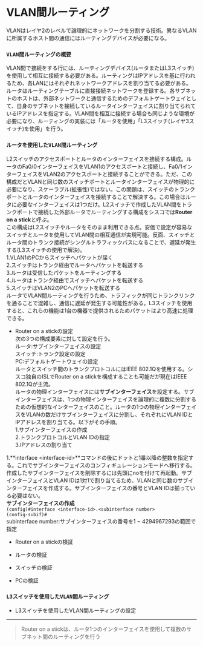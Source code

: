 # VLAN間ルーティング
VLANはレイヤ2のレベルで論理的にネットワークを分割する技術。異なるVLANに所属するホスト間の通信にはルーティングデバイスが必要になる。

### `VLAN間ルーティングの概要`
VLAN間で接続をする行には、ルーティングデバイス(ルータまたはL3スイッチ)を使用して相互に接続する必要がある。ルーティングはIPアドレスを基に行われるため、各LANにはそれぞれネットワークアドレスを割り当てる必要がある。  
ルータはルーティングテーブルに直接接続ネットワークを登録する。各サブネットのホストは、外部ネットワークと通信するためのデフォルトゲートウェイとして、自身のサブネットを接続しているルータインターフェイスに割り当てられているIPアドレスを指定する。VLAN間を相互に接続する場合も同じような環境が必要になり、ルーティングの実装には「ルータを使用」「L3スイッチ(レイヤ3スイッチ)を使用」を行う。

### `ルータを使用したVLAN間ルーティング`
L2スイッチのアクセスポートとルータのインターフェイスを接続する構成。ルータのFa0/0インターフェイスをVLAN1のアクセスポートと接続し、Fa0/1インターフェイスをVLAN2のアクセスポートと接続することができる。ただ、この構成だとVLANと同じ数のスイッチポートとルータインターフェイスが物理的に必要になり、スケーラブル(拡張性)ではない。この問題は、スイッチのトランクポートとルータのインターフェイスを接続することで解決する。この場合はルータに必要なインターフェイスは1つだけ。L2スイッチで作成したVLAN間をトランクポートで接続した外部ルータでルーティングする構成をシスコでは**Router on a stick**と呼ぶ。  
この構成はL2スイッチやルータをそのまま利用できる点。安価で設定が容易なスイッチとルータを使用してVLAN間の相互通信が実現可能。反面、スイッチとルータ間のトランク接続がシングルトラフィックパスになることで、遅延が発生する(L3スイッチの使用で解決)。  
1.VLAN1のPCからスイッチへパケットが届く  
2.スイッチはトランク経由でルータへパケットを転送する  
3.ルータは受信したパケットをルーティングする  
4.ルータはトランク経由でスイッチへパケットを転送する  
5.スイッチはVLAN2のPCへパケットを転送する  
ルータでVLAN間ルーティングを行うため、トラフィックが同じトランクリンクを通ることで混雑し、通信に遅延が発生する可能性がある。L3スイッチを使用すると、これらの機能は1台の機器で提供されるためパケットはより高速に処理できる。

- Router on a stickの設定  
次の3つの構成要素に対して設定を行う。  
ルータ:サブインターフェイスの設定  
スイッチ:トランク設定の設定  
PC:デフォルトゲートウェイの設定  
ルータとスイッチ間のトランクプロトコルにはIEEE 802.1Qを使用する。シスコ独自のISLでRouter on a stickを構成することも可能だが現在はIEEE 802.1Qが主流。  
ルータの物理インターフェイスには**サブインターフェイス**を設定する。サブインターフェイスは、1つの物理インターフェイスを論理的に複数に分割するための仮想的なインターフェイスのこと。ルータの1つの物理インターフェイスをVLANの数だけサブインターフェイスに分割し、それぞれにVLAN IDとIPアドレスを割り当てる。以下がその手順。  
1.サブインターフェイスの作成  
2.トランクプロトコルとVLAN IDの指定  
3.IPアドレスの割り当て

1.**interface \<interface-id>**コマンドの後にドットと1番以降の整数を指定する。これでサブインターフェイスのコンフィギュレーションモードへ移行する。作成したサブインターフェイスを削除するには先頭にnoを付けて再起動。サブインターフェイスとVLAN IDは1対1で割り当てるため、VLANと同じ数のサブインターフェイスを作成する。サブインターフェイスの番号とVLAN IDは揃っている必要はない。  
**サブインターフェイスの作成**  
`(config)#interface <interface-id>.<subinterface number>`  
`(config-subif)#`  
subinterface number:サブインターフェイスの番号を1 ~ 4294967293の範囲で指定

- Router on a stickの検証

- ルータの検証

- スイッチの検証

- PCの検証

### `L3スイッチを使用したVLAN間ルーティング`

- L3スイッチを使用したVLAN間ルーティングの設定

---
> Router on a stickは、ルータ1つのインターフェイスを使用して複数のサブネット間のルーティングを行う

